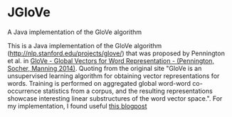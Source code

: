 # JGloVe
A Java implementation of the GloVe algorithm

This is a Java implementation of the GloVe algorithm (http://nlp.stanford.edu/projects/glove/) that was proposed by Pennington et al. in [GloVe - Global Vectors for Word Representation - (Pennington, Socher, Manning 2014)](http://nlp.stanford.edu/pubs/glove.pdf). Quoting from the original site "GloVe is an unsupervised learning algorithm for obtaining vector representations for words. Training is performed on aggregated global word-word co-occurrence statistics from a corpus, and the resulting representations showcase interesting linear substructures of the word vector space.". 
For my implementation, I found useful [this blogpost](http://www.foldl.me/2014/glove-python/)
